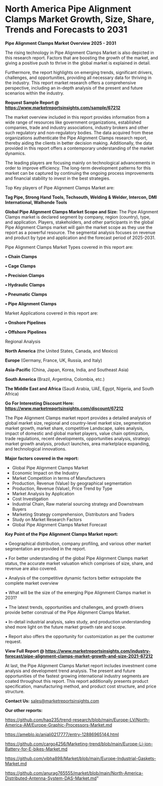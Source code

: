 # North America Pipe Alignment Clamps Market Growth, Size, Share, Trends and Forecasts to 2031

<Strong> Pipe Alignment Clamps Market Overview 2025 - 2031</strong>

The rising technology in Pipe Alignment Clamps Market is also depicted in this research report. Factors that are boosting the growth of the market, and giving a positive push to thrive in the global market is explained in detail.

Furthermore, the report highlights on emerging trends, significant drivers, challenges, and opportunities, providing all necessary data for thriving in the industry. This report market research offers a comprehensive perspective, including an in-depth analysis of the present and future scenarios within the industry.

<strong>Request Sample Report @ <a href=https://www.marketreportsinsights.com/sample/67212>https://www.marketreportsinsights.com/sample/67212</a></strong>

The market overview included in this report provides information from a wide range of resources like government organizations, established companies, trade and industry associations, industry brokers and other such regulatory and non-regulatory bodies. The data acquired from these organizations authenticate the Pipe Alignment Clamps research report, thereby aiding the clients in better decision making. Additionally, the data provided in this report offers a contemporary understanding of the market dynamics.

The leading players are focusing mainly on technological advancements in order to improve efficiency. The long-term development patterns for this market can be captured by continuing the ongoing process improvements and financial stability to invest in the best strategies.

Top Key players of Pipe Alignment Clamps Market are:

<strong>Tag Pipe, Strong Hand Tools, Techsouth, Welding & Welder, Intercon, DMI International, Walhonde Tools</strong>

<strong><b>Global Pipe Alignment Clamps Market Scope and Size:</b></strong>
The Pipe Alignment Clamps market is declared segment by company, region (country), type, and application. Players, stakeholders, and other participants in the global Pipe Alignment Clamps market will gain the market scope as they use the report as a powerful resource. The segmental analysis focuses on revenue and product by type and application and the forecast period of 2025-2031.

Pipe Alignment Clamps Market Types covered in this report are:

<strong>• Chain Clamps

• Cage Clamps

• Precision Clamps

• Hydraulic Clamps

• Pneumatic Clamps

• Pipe Alignment Clamps</strong>

Market Applications covered in this report are:

<strong>• Onshore Pipelines

• Offshore Pipelines</strong> 

Regional Analysis

<strong>North America</strong> (the United States, Canada, and Mexico)

<strong>Europe</strong> (Germany, France, UK, Russia, and Italy)

<strong>Asia-Pacific</strong> (China, Japan, Korea, India, and Southeast Asia)

<strong>South America</strong> (Brazil, Argentina, Colombia, etc.)

<strong>The Middle East and Africa</strong> (Saudi Arabia, UAE, Egypt, Nigeria, and South Africa)

<strong>Go For Interesting Discount Here: <a href=https://www.marketreportsinsights.com/discount/67212>https://www.marketreportsinsights.com/discount/67212</a></strong>

The Pipe Alignment Clamps market report provides a detailed analysis of global market size, regional and country-level market size, segmentation market growth, market share, competitive Landscape, sales analysis, impact of domestic and global market players, value chain optimization, trade regulations, recent developments, opportunities analysis, strategic market growth analysis, product launches, area marketplace expanding, and technological innovations.

<strong><b>Major factors covered in the report:</b></strong>
<ul>
  <li>Global Pipe Alignment Clamps Market </li>
  <li>Economic Impact on the Industry</li>
  <li>Market Competition in terms of Manufacturers</li>
  <li>Production, Revenue (Value) by geographical segmentation</li>
  <li>Production, Revenue (Value), Price Trend by Type</li>
  <li>Market Analysis by Application</li>
  <li>Cost Investigation</li>
  <li>Industrial Chain, Raw material sourcing strategy and Downstream Buyers</li>
  <li>Marketing Strategy comprehension, Distributors and Traders</li>
  <li>Study on Market Research Factors</li>
  <li>Global Pipe Alignment Clamps Market Forecast</li>
</ul>

<strong><b>Key Point of the Pipe Alignment Clamps Market report:</b></strong>

• Geographical distribution, company profiling, and various other market segmentation are provided in the report.

• For better understanding of the global Pipe Alignment Clamps market status, the accurate market valuation which comprises of size, share, and revenue are also covered.

• Analysis of the competitive dynamic factors better extrapolate the complete market overview

• What will be the size of the emerging Pipe Alignment Clamps market in 2031?

• The latest trends, opportunities and challenges, and growth drivers provide better construal of the Pipe Alignment Clamps Market.

• In-detail industrial analysis, sales study, and production understanding shed more light on the future market growth rate and scope.

• Report also offers the opportunity for customization as per the customer request.

<strong><b>View Full Report @ <a href=https://www.marketreportsinsights.com/industry-forecast/pipe-alignment-clamps-market-growth-and-size-2021-67212>https://www.marketreportsinsights.com/industry-forecast/pipe-alignment-clamps-market-growth-and-size-2021-67212</a></b></strong>


At last, the Pipe Alignment Clamps Market report includes investment come analysis and development trend analysis. The present and future opportunities of the fastest growing international industry segments are coated throughout this report. This report additionally presents product specification, manufacturing method, and product cost structure, and price structure.

<strong>Contact Us:</strong>
sales@marketreportsinsights.com

<strong>Our other reports:</strong>

<a href=https://github.com/haq235/trend-research/blob/main/Europe-LV/North-America-AM/Europe-Graphic-Processors-Market.md>https://github.com/haq235/trend-research/blob/main/Europe-LV/North-America-AM/Europe-Graphic-Processors-Market.md</a>

<a href=https://ameblo.jp/anjali0217777/entry-12886965144.html>https://ameblo.jp/anjali0217777/entry-12886965144.html</a>

<a href=https://github.com/cargo4256/Marketing-trend/blob/main/Europe-Li-ion-Battery-for-E-bikes-Market.md>https://github.com/cargo4256/Marketing-trend/blob/main/Europe-Li-ion-Battery-for-E-bikes-Market.md</a>

<a href=https://github.com/vibha898/Market/blob/main/Europe-Industrial-Gaskets-Market.md>https://github.com/vibha898/Market/blob/main/Europe-Industrial-Gaskets-Market.md</a>

<a href=https://github.com/anurag765555/market/blob/main/North-America-Distributed-Antenna-System-DAS-Market.md>https://github.com/anurag765555/market/blob/main/North-America-Distributed-Antenna-System-DAS-Market.md</a>"

